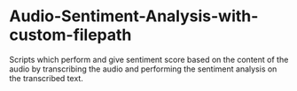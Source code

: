 # Audio-Sentiment-Analysis-with-custom-filepath
Scripts which perform and give sentiment score based on the content of the audio by transcribing the audio and performing the sentiment analysis on the transcribed text.


